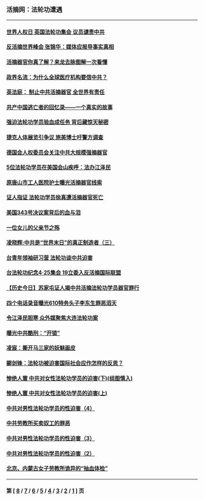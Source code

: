 ### 活摘网：法轮功遭遇
---
#### [世界人权日 英国法轮功集会 议员谴责中共](../../pages/nf5881/n13431763.md?03230430) 
#### [反活摘世界峰会 张锦华：媒体应报导事实真相](../../pages/nf5881/n13278502.md?03230430) 
#### [活摘器官你真了解？来龙去脉图解一次看懂](../../pages/nf5881/n13013820.md?03230430) 
#### [政界名流：为什么全球医疗机构要信中共？](../../pages/nf5881/n11945479.md?03230430) 
#### [英法庭： 制止中共活摘器官 全世界有责任](../../pages/nf5881/n11330691.md?03230430) 
#### [共产中国逃亡者的回忆录——一个真实的故事](../../pages/nf5881/n10918649.md?03230430) 
#### [强迫法轮功学员验血成任务 背后藏惊天秘密](../../pages/nf5881/n4252384.md?03230430) 
#### [捷克人体展览引争议 旅美博士吁警方调查](../../pages/nf5881/n9429187.md?03230430) 
#### [德国会人权委员会关注中共大规模强摘器官](../../pages/nf5881/n8418950.md?03230430) 
#### [5位法轮功学员在美国会山疾呼：法办江泽民](../../pages/nf5881/n8101519.md?03230430) 
#### [原唐山市工人医院护士曝光活摘器官线索](../../pages/nf5881/n8076384.md?03230430) 
#### [证人指证 法轮功学员徐真遭活摘器官死亡](../../pages/nf5881/n8042467.md?03230430) 
#### [美国343号决议案背后的血与泪](../../pages/nf5881/n8020684.md?03230430) 
#### [一位女儿的父亲节之殇](../../pages/nf5881/n8014122.md?03230430) 
#### [凌晓辉:中共是“世界末日”的真正制造者（三）](../../pages/nf5881/n4210333.md?03230430) 
#### [台青年领袖研习营 法轮功谈中共迫害](../../pages/nf5881/n4141857.md?03230430) 
#### [台法轮功纪念4‧25集会 19立委入反活摘国际联盟](../../pages/nf5881/n4141821.md?03230430) 
#### [【历史今日】苏家屯证人揭中共活摘法轮功学员器官罪行](../../pages/nf5881/n4135912.md?03230430) 
#### [四个电话录音曝光610特务头子李东生罪恶滔天](../../pages/nf5881/n4040060.md?03230430) 
#### [令江泽民胆寒 众外媒聚焦大连法轮功案](../../pages/nf5881/n3932671.md?03230430) 
#### [曝光中共酷刑：“开锁”](../../pages/nf5881/n3889373.md?03230430) 
#### [凌宸：撕开马三家的妖魅画皮](../../pages/nf5881/n3849369.md?03230430) 
#### [郦剑锋：法轮功被迫害国际社会应作怎样的反思？](../../pages/nf5881/n3824560.md?03230430) 
#### [惨绝人寰 中共对女性法轮功学员的迫害(下)(组图慎入)](../../pages/nf5881/n3816285.md?03230430) 
#### [惨绝人寰 中共对女性法轮功学员的迫害(上)](../../pages/nf5881/n3815374.md?03230430) 
#### [中共对男性法轮功学员的性迫害（4）](../../pages/nf5881/n3769144.md?03230430) 
#### [中共劳教所买卖奴工的罪恶](../../pages/nf5881/n3769378.md?03230430) 
#### [中共对男性法轮功学员的性迫害（3）](../../pages/nf5881/n3768231.md?03230430) 
#### [中共对男性法轮功学员的性迫害（2）](../../pages/nf5881/n3767211.md?03230430) 
#### [北京、内蒙古女子劳教所诡异的“抽血体检”](../../pages/nf5881/n3753158.md?03230430) 

---
#### 第 [ [8](./8.md?03230430) / [7](./7.md?03230430) / [6](./6.md?03230430) / [5](./5.md?03230430) / [4](./4.md?03230430) / [3](./3.md?03230430) / [2](./2.md?03230430) / [1](./1.md?03230430) ] 页
